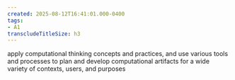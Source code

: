```yaml
---
created: 2025-08-12T16:41:01.000-0400
tags:
- A1
transcludeTitleSize: h3
---
```


apply computational thinking concepts and practices, and use various tools and processes to plan and develop computational artifacts for a wide variety of contexts, users, and purposes